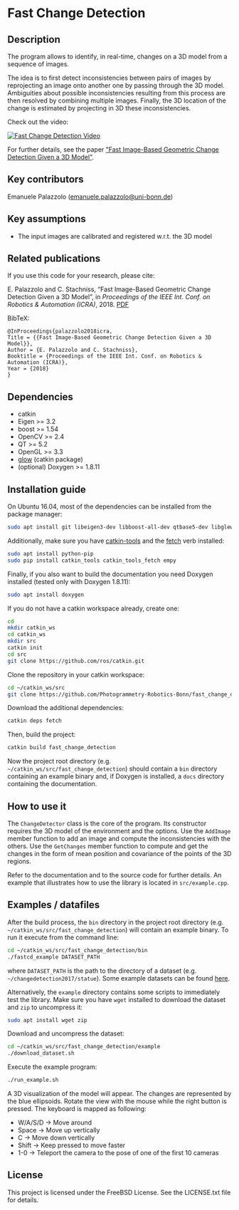 # Fast Change Detection

## Description

The program allows to identify, in real-time, changes on a 3D model from a sequence of images.

The idea is to first detect inconsistencies between pairs of images by reprojecting an image onto another one by passing through the 3D model. Ambiguities about possible inconsistencies resulting from this process are then resolved by combining multiple images. Finally, the 3D location of the change is estimated by projecting in 3D these inconsistencies.

Check out the video:

[![Fast Change Detection Video](http://img.youtube.com/vi/DEkOYf4Zzh4/0.jpg)](https://www.youtube.com/watch?v=DEkOYf4Zzh4&feature=youtu.be "Fast Change Detection Video")

For further details, see the paper ["Fast Image-Based Geometric Change Detection Given a 3D Model"](http://www.ipb.uni-bonn.de/pdfs/palazzolo2018icra.pdf).

## Key contributors

Emanuele Palazzolo (emanuele.palazzolo@uni-bonn.de)

## Key assumptions

* The input images are calibrated and registered w.r.t. the 3D model

## Related publications

If you use this code for your research, please cite:

E. Palazzolo and C. Stachniss, “Fast Image-Based Geometric Change Detection Given a 3D Model”, in _Proceedings of the IEEE Int. Conf. on Robotics & Automation (ICRA)_, 2018. [PDF](http://www.ipb.uni-bonn.de/pdfs/palazzolo2018icra.pdf)

BibTeX:
```
@InProceedings{palazzolo2018icra,
Title = {{Fast Image-Based Geometric Change Detection Given a 3D Model}},
Author = {E. Palazzolo and C. Stachniss},
Booktitle = {Proceedings of the IEEE Int. Conf. on Robotics & Automation (ICRA)},
Year = {2018}
}
```

## Dependencies

* catkin
* Eigen >= 3.2
* boost >= 1.54
* OpenCV >= 2.4
* QT >= 5.2
* OpenGL >= 3.3
* [glow](https://github.com/jbehley/glow) (catkin package)
* (optional) Doxygen >= 1.8.11

## Installation guide

On Ubuntu 16.04, most of the dependencies can be installed from the package manager:
```bash
sudo apt install git libeigen3-dev libboost-all-dev qtbase5-dev libglew-dev libopencv-dev catkin
```

Additionally, make sure you have [catkin-tools](https://catkin-tools.readthedocs.io/en/latest/) and the [fetch](https://github.com/Photogrammetry-Robotics-Bonn/catkin_tools_fetch) verb installed:
```bash
sudo apt install python-pip
sudo pip install catkin_tools catkin_tools_fetch empy
```

Finally, if you also want to build the documentation you need Doxygen installed (tested only with Doxygen 1.8.11):
```bash
sudo apt install doxygen
```

If you do not have a catkin workspace already, create one:
```bash
cd
mkdir catkin_ws
cd catkin_ws
mkdir src
catkin init
cd src
git clone https://github.com/ros/catkin.git
```
Clone the repository in your catkin workspace:
```bash
cd ~/catkin_ws/src
git clone https://github.com/Photogrammetry-Robotics-Bonn/fast_change_detection.git
```
Download the additional dependencies:
```bash
catkin deps fetch
```
Then, build the project:
```bash
catkin build fast_change_detection
```
Now the project root directory (e.g. `~/catkin_ws/src/fast_change_detection`) should contain a `bin` directory containing an example binary and, if Doxygen is installed, a `docs` directory containing the documentation.

## How to use it

The `ChangeDetector` class is the core of the program. Its constructor requires
the 3D model of the environment and the options. Use the `AddImage` member function to
add an image and compute the inconsistencies with the others. Use the `GetChanges`
member function to compute and get the changes in the form of mean position and 
covariance of the points of the 3D regions.

Refer to the documentation and to the source code for further details. An example
that illustrates how to use the library is located in `src/example.cpp`.

## Examples / datafiles

After the build process, the `bin` directory in the project root directory (e.g. `~/catkin_ws/src/fast_change_detection`) will contain an example binary.
To run it execute from the command line:
```bash
cd ~/catkin_ws/src/fast_change_detection/bin
./fastcd_example DATASET_PATH
```
where `DATASET_PATH` is the path to the directory of a dataset (e.g. `~/changedetection2017/statue`).
Some example datasets can be found [here](http://www.ipb.uni-bonn.de/data/changedetection2017/).

Alternatively, the `example` directory contains some scripts to immediately test the library.
Make sure you have `wget` installed to download the dataset and `zip` to uncompress it:
```bash
sudo apt install wget zip
```
Download and uncompress the dataset:
```bash
cd ~/catkin_ws/src/fast_change_detection/example
./download_dataset.sh
```
Execute the example program:
```bash
./run_example.sh
```

A 3D visualization of the model will appear. The changes are represented by the blue ellipsoids.
Rotate the view with the mouse while the right button is pressed. The keyboard is mapped as following:
* W/A/S/D -> Move around
* Space -> Move up vertically
* C -> Move down vertically
* Shift -> Keep pressed to move faster
* 1-0 -> Teleport the camera to the pose of one of the first 10 cameras

## License

This project is licensed under the FreeBSD License. See the LICENSE.txt file for details.
